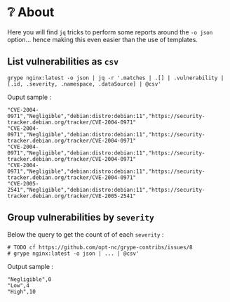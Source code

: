 # ❔ About

Here you will find `jq` tricks to perform some reports around the `-o json` option... hence making this even easier
than the use of templates.

## List vulnerabilities as  `csv`

```
grype nginx:latest -o json | jq -r '.matches | .[] | .vulnerability | [.id, .severity, .namespace, .dataSource] | @csv'
```

Ouput sample : 

```csv
"CVE-2004-0971","Negligible","debian:distro:debian:11","https://security-tracker.debian.org/tracker/CVE-2004-0971"
"CVE-2004-0971","Negligible","debian:distro:debian:11","https://security-tracker.debian.org/tracker/CVE-2004-0971"
"CVE-2004-0971","Negligible","debian:distro:debian:11","https://security-tracker.debian.org/tracker/CVE-2004-0971"
"CVE-2004-0971","Negligible","debian:distro:debian:11","https://security-tracker.debian.org/tracker/CVE-2004-0971"
"CVE-2005-2541","Negligible","debian:distro:debian:11","https://security-tracker.debian.org/tracker/CVE-2005-2541"
```

## Group vulnerabilities by `severity`

Below the query to get the count of of each `severity` :

```
# TODO cf https://github.com/opt-nc/grype-contribs/issues/8
# grype nginx:latest -o json | ... | @csv'
```

Output sample :

```csv
"Negligible",0
"Low",4
"High",10
```
